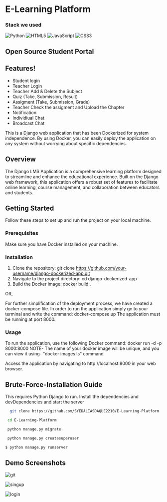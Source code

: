 # E-Learning Platform
### Stack we used
![Python](https://img.shields.io/badge/python-3670A0?style=for-the-badge&logo=python&logoColor=ffdd54)
![HTML5](https://img.shields.io/badge/html5-%23E34F26.svg?style=for-the-badge&logo=html5&logoColor=white)
![JavaScript](https://img.shields.io/badge/javascript-%23323330.svg?style=for-the-badge&logo=javascript&logoColor=%23F7DF1E)
![CSS3](https://img.shields.io/badge/css3-%231572B6.svg?style=for-the-badge&logo=css3&logoColor=white)

## Open Source Student Portal

## Features!

- Student login
- Teacher Login
- Teacher Add & Delete the Subject
- Quiz (Take, Submission, Result)
- Assigment (Take, Submission, Grade)
- Teacher Check the assigment and Upload the Chapter
- Notification
- Individiual Chat
- Broadcast Chat

This is a Django web application that has been Dockerized for system independence. By using Docker, you can easily deploy the application on any system without worrying about specific dependencies.

## Overview
The Django LMS Application is a comprehensive learning platform designed to streamline and enhance the educational experience. Built on the Django web framework, this application offers a robust set of features to facilitate online learning, course management, and collaboration between educators and students.

## Getting Started
Follow these steps to set up and run the project on your local machine.

### Prerequisites
Make sure you have Docker installed on your machine.

### Installation
1. Clone the repository: git clone https://github.com/your-username/django-dockerized-app.git
2. Navigate to the project directory: cd django-dockerized-app
3. Build the Docker image: docker build .

OR,

For further simplification of the deployment process, we have created a docker-compose file. In order to run the application simply go to your terminal and write the command: docker-compose up
The application must be running at port 8000.

### Usage
To run the application, use the following Docker command: docker run -d -p 8000:8000 <your-docker-image-name>
NOTE- The name of your docker image will be unique, and you can view it using- "docker images ls" command

Access the application by navigating to http://localhost:8000 in your web browser.


## Brute-Force-Installation Guide

This requires Python Django to run. Install the dependencies and devDependencies and start the server

```bash
  git clone https://github.com/SYEDALIASDAQUE2210/E-Learning-Platform
```

```bash
 cd E-Learning-Platform
```

```bash
 python manage.py migrate
```

```bash
 python manage.py createsuperuser
```

```bash
$ python manage.py runserver
```
## Demo Screenshots
![git](https://user-images.githubusercontent.com/79878896/122668007-6fdb2380-d1cf-11eb-8ce4-493505565212.JPG)

![singup](https://user-images.githubusercontent.com/79878896/208314336-c51516df-ae28-4c21-95e7-dc2fa1a0c081.png)

![login](https://user-images.githubusercontent.com/79878896/208314342-38b6c6d0-40ad-4e34-a030-55c5e576f12b.png)

